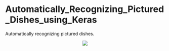# Automatically_Recognizing_Pictured_Dishes_using_Keras
Automatically recognizing pictured dishes.

<p align="center"><img src="https://user-images.githubusercontent.com/5808185/40420912-87a9377a-5ea7-11e8-88e3-19dbc4364ea3.png">
